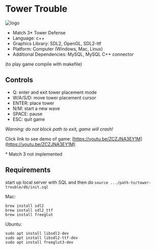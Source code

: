 # Tower Trouble

![logo](https://github.com/swamulism/tower_trouble/blob/master/other/TowerTLogo1.png "Tower Trouble")

- Match 3* Tower Defense
- Language: c++
- Graphics Library: SDL2, OpenGL, SDL2-ttf
- Platform: Computer (Windows, Mac, Linux)
- Additional Dependencies: MySQL, MySQL C++ connector

(to play game compile with makefile)

## Controls
- Q: enter and exit tower placement mode
- W/A/S/D: move tower placement cursor
- ENTER: place tower
- N/M: start a new wave
- SPACE: pause
- ESC: quit game

_Warning: do not block path to exit, game will crash!_

Click link to see demo of game:
[https://youtu.be/ZCZJNA3EY1M](https://youtu.be/ZCZJNA3EY1M)

\* Match 3 not implemented

## Requirements

start up local server with SQL and then do ``source .../path-to/tower-trouble/db/init.sql``

Mac:

```
brew install sdl2
brew install sdl2_ttf
brew install freeglut
```

Ubuntu:
```
sudo apt install libsdl2-dev
sudo apt install libsdl2-ttf-dev
sudo apt install freeglut3-dev
```
